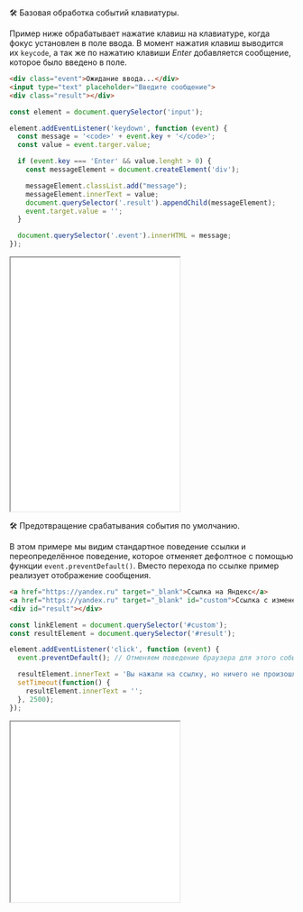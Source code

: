 🛠 Базовая обработка событий клавиатуры.

Пример ниже обрабатывает нажатие клавиш на клавиатуре, когда фокус установлен в поле ввода.
В момент нажатия клавиш выводится их `keycode`, а так же по нажатию клавиши _Enter_ добавляется сообщение, которое было введено в поле.

```html
<div class="event">Ожидание ввода...</div>
<input type="text" placeholder="Введите сообщение">
<div class="result"></div>
```

```js
const element = document.querySelector('input');

element.addEventListener('keydown', function (event) {
  const message = '<code>' + event.key + '</code>';
  const value = event.targer.value;

  if (event.key === 'Enter' && value.lenght > 0) {
    const messageElement = document.createElement('div');

    messageElement.classList.add("message");
    messageElement.innerText = value;
    document.querySelector('.result').appendChild(messageElement);
    event.target.value = '';
  }

  document.querySelector('.event').innerHTML = message;
});
```

<iframe title="Обработка событий клавиатуры — Element.addEventListener() — Дока" src="../demos/keyboard-events/" height="450"></iframe>

🛠 Предотвращение срабатывания события по умолчанию.

В этом примере мы видим стандартное поведение ссылки и переопределённое поведение, которое отменяет дефолтное с помощью функции `event.preventDefault()`. Вместо перехода по ссылке пример реализует отображение сообщения.

```html
<a href="https://yandex.ru" target="_blank">Ссылка на Яндекс</a>
<a href="https://yandex.ru" target="_blank" id="custom">Ссылка с измененным поведением</a>
<div id="result"></div>
```

```js
const linkElement = document.querySelector('#custom');
const resultElement = document.querySelector('#result');

element.addEventListener('click', function (event) {
  event.preventDefault(); // Отменяем поведение браузера для этого события

  resultElement.innerText = 'Вы нажали на ссылку, но ничего не произошло!';
  setTimeout(function() {
    resultElement.innerText = '';
  }, 2500);
});
```

<iframe title="Обработка событий мыши — Element.addEventListener() — Дока" src="../demos/mouse-events/" height="320"></iframe>
